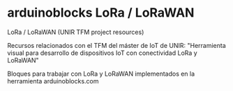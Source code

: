 # arduinoblocks LoRa / LoRaWAN
LoRa / LoRaWAN (UNIR TFM project resources)

Recursos relacionados con el TFM del máster de IoT de UNIR:
"Herramienta visual para desarrollo de dispositivos IoT con conectividad LoRa y  LoRaWAN"

Bloques para trabajar con LoRa y LoRaWAN implementados en la herramienta arduinoblocks.com
